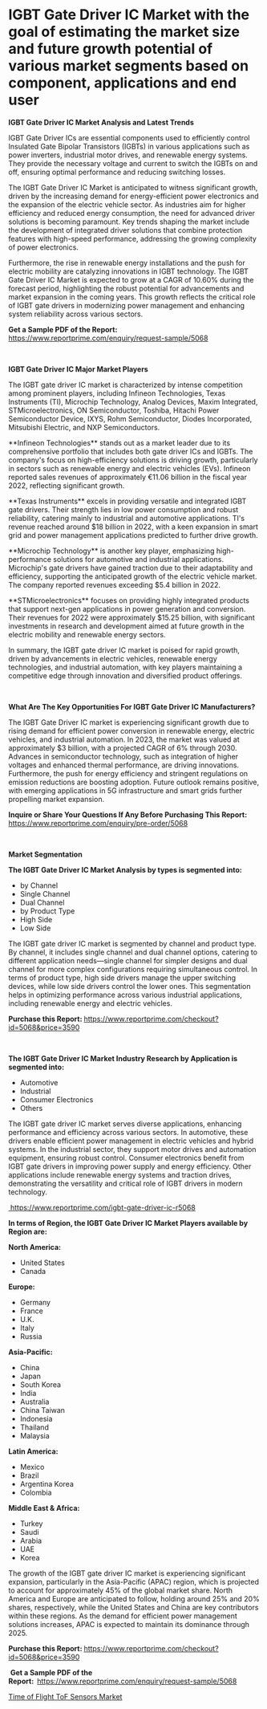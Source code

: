 <p><h1>IGBT Gate Driver IC Market with the goal of estimating the market size and future growth potential of various market segments based on component, applications and end user</h1></p><p><strong>IGBT Gate Driver IC Market Analysis and Latest Trends</strong></p>
<p><p>IGBT Gate Driver ICs are essential components used to efficiently control Insulated Gate Bipolar Transistors (IGBTs) in various applications such as power inverters, industrial motor drives, and renewable energy systems. They provide the necessary voltage and current to switch the IGBTs on and off, ensuring optimal performance and reducing switching losses.</p><p>The IGBT Gate Driver IC Market is anticipated to witness significant growth, driven by the increasing demand for energy-efficient power electronics and the expansion of the electric vehicle sector. As industries aim for higher efficiency and reduced energy consumption, the need for advanced driver solutions is becoming paramount. Key trends shaping the market include the development of integrated driver solutions that combine protection features with high-speed performance, addressing the growing complexity of power electronics.</p><p>Furthermore, the rise in renewable energy installations and the push for electric mobility are catalyzing innovations in IGBT technology. The IGBT Gate Driver IC Market is expected to grow at a CAGR of 10.60% during the forecast period, highlighting the robust potential for advancements and market expansion in the coming years. This growth reflects the critical role of IGBT gate drivers in modernizing power management and enhancing system reliability across various sectors.</p></p>
<p><strong>Get a Sample PDF of the Report:&nbsp;</strong> <a href="https://www.reportprime.com/enquiry/request-sample/5068?utm_campaign=2324&utm_medium=2&utm_source=Github&utm_content=ia&utm_term=19032025&utm_id=igbt-gate-driver-ic">https://www.reportprime.com/enquiry/request-sample/5068</a></p>
<p>&nbsp;</p>
<p><strong>IGBT Gate Driver IC Major Market Players</strong></p>
<p><p>The IGBT gate driver IC market is characterized by intense competition among prominent players, including Infineon Technologies, Texas Instruments (TI), Microchip Technology, Analog Devices, Maxim Integrated, STMicroelectronics, ON Semiconductor, Toshiba, Hitachi Power Semiconductor Device, IXYS, Rohm Semiconductor, Diodes Incorporated, Mitsubishi Electric, and NXP Semiconductors.</p><p>**Infineon Technologies** stands out as a market leader due to its comprehensive portfolio that includes both gate driver ICs and IGBTs. The company's focus on high-efficiency solutions is driving growth, particularly in sectors such as renewable energy and electric vehicles (EVs). Infineon reported sales revenues of approximately €11.06 billion in the fiscal year 2022, reflecting significant growth.</p><p>**Texas Instruments** excels in providing versatile and integrated IGBT gate drivers. Their strength lies in low power consumption and robust reliability, catering mainly to industrial and automotive applications. TI's revenue reached around $18 billion in 2022, with a keen expansion in smart grid and power management applications predicted to further drive growth.</p><p>**Microchip Technology** is another key player, emphasizing high-performance solutions for automotive and industrial applications. Microchip's gate drivers have gained traction due to their adaptability and efficiency, supporting the anticipated growth of the electric vehicle market. The company reported revenues exceeding $5.4 billion in 2022.</p><p>**STMicroelectronics** focuses on providing highly integrated products that support next-gen applications in power generation and conversion. Their revenues for 2022 were approximately $15.25 billion, with significant investments in research and development aimed at future growth in the electric mobility and renewable energy sectors.</p><p>In summary, the IGBT gate driver IC market is poised for rapid growth, driven by advancements in electric vehicles, renewable energy technologies, and industrial automation, with key players maintaining a competitive edge through innovation and diversified product offerings.</p></p>
<p>&nbsp;</p>
<p><strong>What Are The Key Opportunities For IGBT Gate Driver IC Manufacturers?</strong></p>
<p><p>The IGBT Gate Driver IC market is experiencing significant growth due to rising demand for efficient power conversion in renewable energy, electric vehicles, and industrial automation. In 2023, the market was valued at approximately $3 billion, with a projected CAGR of 6% through 2030. Advances in semiconductor technology, such as integration of higher voltages and enhanced thermal performance, are driving innovations. Furthermore, the push for energy efficiency and stringent regulations on emission reductions are boosting adoption. Future outlook remains positive, with emerging applications in 5G infrastructure and smart grids further propelling market expansion.</p></p>
<p><strong>Inquire or Share Your Questions If Any Before Purchasing This Report:</strong> <a href="https://www.reportprime.com/enquiry/pre-order/5068?utm_campaign=2324&utm_medium=2&utm_source=Github&utm_content=ia&utm_term=19032025&utm_id=igbt-gate-driver-ic">https://www.reportprime.com/enquiry/pre-order/5068</a></p>
<p>&nbsp;</p>
<p><strong>Market Segmentation</strong></p>
<p><strong>The IGBT Gate Driver IC Market Analysis by types is segmented into:</strong></p>
<p><ul><li>by Channel</li><li>Single Channel</li><li>Dual Channel</li><li>by Product Type</li><li>High Side</li><li>Low Side</li></ul></p>
<p><p>The IGBT gate driver IC market is segmented by channel and product type. By channel, it includes single channel and dual channel options, catering to different application needs—single channel for simpler designs and dual channel for more complex configurations requiring simultaneous control. In terms of product type, high side drivers manage the upper switching devices, while low side drivers control the lower ones. This segmentation helps in optimizing performance across various industrial applications, including renewable energy and electric vehicles.</p></p>
<p><strong>Purchase this Report:&nbsp;</strong><a href="https://www.reportprime.com/checkout?id=5068&price=3590&utm_campaign=2324&utm_medium=2&utm_source=Github&utm_content=ia&utm_term=19032025&utm_id=igbt-gate-driver-ic">https://www.reportprime.com/checkout?id=5068&price=3590</a></p>
<p>&nbsp;</p>
<p><strong>The IGBT Gate Driver IC Market Industry Research by Application is segmented into:</strong></p>
<p><ul><li>Automotive</li><li>Industrial</li><li>Consumer Electronics</li><li>Others</li></ul></p>
<p><p>The IGBT gate driver IC market serves diverse applications, enhancing performance and efficiency across various sectors. In automotive, these drivers enable efficient power management in electric vehicles and hybrid systems. In the industrial sector, they support motor drives and automation equipment, ensuring robust control. Consumer electronics benefit from IGBT gate drivers in improving power supply and energy efficiency. Other applications include renewable energy systems and traction drives, demonstrating the versatility and critical role of IGBT drivers in modern technology.</p></p>
<p><a href="https://www.reportprime.com/igbt-gate-driver-ic-r5068?utm_campaign=2324&utm_medium=2&utm_source=Github&utm_content=ia&utm_term=19032025&utm_id=igbt-gate-driver-ic">&nbsp;https://www.reportprime.com/igbt-gate-driver-ic-r5068</a></p>
<p><strong>In terms of Region, the IGBT Gate Driver IC Market Players available by Region are:</strong></p>
<p>
    <p> <strong> North America: </strong>
        <ul>
            <li>United States</li>
            <li>Canada</li>
        </ul>
        </p> 
    <p> <strong> Europe: </strong>
        <ul>
            <li>Germany</li>
            <li>France</li>
            <li>U.K.</li>
            <li>Italy</li>
            <li>Russia</li>
        </ul>
        </p> 
    <p> <strong> Asia-Pacific: </strong>
        <ul>
            <li>China</li>
            <li>Japan</li>
            <li>South Korea</li>
            <li>India</li>
            <li>Australia</li>
            <li>China Taiwan</li>
            <li>Indonesia</li>
            <li>Thailand</li>
            <li>Malaysia</li>
        </ul>
        </p> 
    <p> <strong> Latin America: </strong>
        <ul>
            <li>Mexico</li>
            <li>Brazil</li>
            <li>Argentina Korea</li>
            <li>Colombia</li>
        </ul>
        </p> 
    <p> <strong> Middle East & Africa: </strong>
        <ul>
            <li>Turkey</li>
            <li>Saudi</li>
            <li>Arabia</li>
            <li>UAE</li>
            <li>Korea</li>
        </ul>
    </p>
    </p>
<p><p>The growth of the IGBT gate driver IC market is experiencing significant expansion, particularly in the Asia-Pacific (APAC) region, which is projected to account for approximately 45% of the global market share. North America and Europe are anticipated to follow, holding around 25% and 20% shares, respectively, while the United States and China are key contributors within these regions. As the demand for efficient power management solutions increases, APAC is expected to maintain its dominance through 2025.</p></p>
<p><strong>Purchase this Report: </strong><a href="https://www.reportprime.com/checkout?id=5068&price=3590&utm_campaign=2324&utm_medium=2&utm_source=Github&utm_content=ia&utm_term=19032025&utm_id=igbt-gate-driver-ic">https://www.reportprime.com/checkout?id=5068&price=3590</a></p>
<p>&nbsp;<strong>Get a Sample PDF of the Report:&nbsp;&nbsp;</strong><a href="https://www.reportprime.com/enquiry/request-sample/5068?utm_campaign=2324&utm_medium=2&utm_source=Github&utm_content=ia&utm_term=19032025&utm_id=igbt-gate-driver-ic">https://www.reportprime.com/enquiry/request-sample/5068</a></p>
<p><strong></strong></p>
<p><p><a href="https://github.com/sca704osol/Market-Research-Report-List-1/blob/main/time-of-flight-tof-sensors-market.md?utm_campaign=2324&utm_medium=2&utm_source=Github&utm_content=ia&utm_term=19032025&utm_id=igbt-gate-driver-ic">Time of Flight ToF Sensors Market</a></p></p>